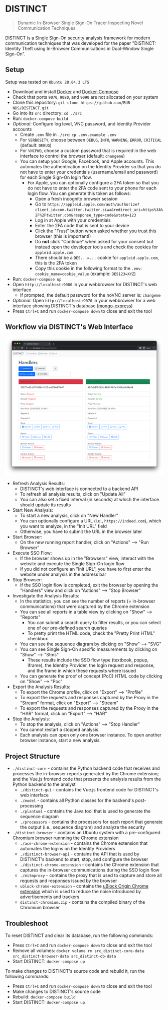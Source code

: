# DISTINCT

> Dynamic In-Browser Single Sign-On Tracer Inspecting Novel Communication Techniques

DISTINCT is a Single Sign-On security analysis framework for modern communication techniques that was developed for the paper "DISTINCT: Identity Theft using In-Browser Communications in Dual-Window Single Sign-On".

## Setup

Setup was tested on `Ubuntu 20.04.3 LTS`

- Download and install [Docker](https://docs.docker.com/get-docker/) and [Docker-Compose](https://docs.docker.com/compose/install/)
- Check that ports `9070`, `9080`, and `9090` are not allocated on your system
- Clone this repository: `git clone https://github.com/RUB-NDS/DISTINCT.git`
- Go into its `src` directory: `cd ./src`
- Run: `docker-compose build`
- *Optional:* Configure log level, VNC password, and Identity Provider accounts
  - Create `.env` file in `./src`: `cp .env.example .env`
  - For `VERBOSITY`, choose between `DEBUG`, `INFO`, `WARNING`, `ERROR`, `CRITICAL` (default: `DEBUG`)
  - For `VNCPWD`, choose a custom password that is required in the web interface to control the browser (default: `changeme`)
  - You can setup your Google, Facebook, and Apple accounts. This automates the authentication on the Identity Provider so that you do not have to enter your credentials (username/email and password) for each Single Sign-On login flow.
    - For Apple, you can optionally configure a 2FA token so that you do not have to enter the 2FA code sent to your phone for each login flow. You can generate this token as follows:
      - Open a fresh incognito browser session
      - Go to `https://appleid.apple.com/auth/authorize?client_id=com.twitter.twitter.siwa&redirect_uri=https%3A%2F%2Ftwitter.com&response_type=code&state=123`
      - Log in at Apple with your credentials
      - Enter the 2FA code that is sent to your device
      - Click the "Trust" button when asked whether you trust this browser (this is important!)
      - Do **not** click "Continue" when asked for your consent but instead open the developer tools and check the cookies for `appleid.apple.com`
      - There should be a `DES...=...` cookie for `appleid.apple.com`, this is the 2FA token
      - Copy this cookie in the following format to the `.env`: `cookie_name=cookie_value` (example: `DES123=XYZ`)
- Run: `docker-compose up`
- Open `http://localhost:9080` in your webbrowser for DISTINCT's web interface
  - If prompted, the default password for the noVNC server is: `changeme`
- *Optional:* Open `http://localhost:9070` in your webbrowser for a web interface showing DISTINCT's database ([mongo-express](https://github.com/mongo-express/mongo-express))
- Press `Ctrl+C` and run `docker-compose down` to close and exit the tool

## Workflow via DISTINCT's Web Interface

![](gui-example.png)

- Refresh Analysis Results:
  - DISTINCT's web interface is connected to a backend API
  - To refresh all analysis results, click on "Update All"
  - You can also set a fixed interval (in seconds) at which the interface should update its results
- Start New Analysis:
  - To start a new analysis, click on "New Handler"
  - You can optionally configure a URL (i.e., `https://indeed.com`), which you want to analyze, in the "Init URL" field
  - Otherwise, you have to submit the URL in the browser later
- Start Browser:
  - On the new running report handler, click on "Actions" --> "Run Browser"
- Execute SSO Flow:
  - If the browser shows up in the "Browsers" view, interact with the website and execute the Single Sign-On login flow
  - If you did not configure an "Init URL", you have to first enter the website under analysis in the address bar
- Stop Browser:
  - If the SSO login flow is completed, exit the browser by opening the "Handlers" view and click on "Actions" --> "Stop Browser"
- Investigate the Analysis Results:
  - In the statistics, you can see the number of reports (= in-browser communications) that were captured by the Chrome extension
  - You can see all reports in a table view by clicking on "Show" --> "Reports"
    - You can submit a search query to filter results, or you can select one of our pre-defined search queries
    - To pretty print the HTML code, check the "Pretty Print HTML" checkbox
  - You can see the sequence diagram by clicking on "Show" --> "SVG"
  - You can see Single Sign-On specific measurements by clicking on "Show" --> "Stms"
    - These results include the SSO flow type (textbook, popup, iframe), the Identity Provider, the login request and response, and the frame in which these requests where issued
  - You can generate the proof of concept (PoC) HTML code by clicking on "Show" --> "Poc"
- Export the Analysis Results:
  - To export the Chrome profile, click on "Export" --> "Profile"
  - To export the requests and responses captured by the Proxy in the "Stream" format, click on "Export" --> "Stream"
  - To export the requests and responses captured by the Proxy in the "HAR" format, click on "Export" --> "HAR"
- Stop the Analysis:
  - To stop the analysis, click on "Actions" --> "Stop Handler"
  - You cannot restart a stopped analysis
  - Each analysis can open only one browser instance. To open another browser instance, start a new analysis.

## Project Structure

- `./distinct-core` - contains the Python backend code that receives and processes the in-browser reports generated by the Chrome extension; and the Vue.js frontend code that presents the analysis results from the Python backend to the analyst
  - `./distinct-gui` - contains the Vue.js frontend code for DISTINCT's web interface
  - `./model` - contains all Python classes for the backend's post-processing
  - `./plantuml` - contains the Java tool that is used to generate the sequence diagram
  - `./processors` - contains the processors for each report that generate the output (i.e., sequence diagram) and analyze the security
- `./distinct-browser` - contains an Ubuntu system with a pre-configured Chromium browser runnning the Chrome extension
  - `./ace-chrome-extension` - contains the Chrome extension that automates the logins on the Identity Providers
  - `./distinct-browser-api` - contains the API that is used by DISTINCT's backend to start, stop, and configure the browser
  - `./distinct-chrome-extension` - contains the Chrome extension that captures the in-browser communications during the SSO login flow
  - `./mitmproxy` - contains the proxy that is used to capture and store all requests and responses issued by the browser
  - `ublock-chrome-extension` - contains the [uBlock Origin Chrome extension](https://github.com/gorhill/uBlock) which is used to reduce the noise introduced by advertisements and trackers
  - `distinct-chromium.zip` - contains the compiled binary of the Chromium browser

## Troubleshoot

To reset DISTINCT and clear its database, run the following commands:
- Press `Ctrl+C` and run `docker-compose down` to close and exit the tool
- Remove all volumes: `docker volume rm src_distinct-core-data src_distinct-browser-data src_distinct-db-data`
- Start DISTINCT: `docker-compose up`

To make changes to DISTINCT's source code and rebuild it, run the following commands:
- Press `Ctrl+C` and run `docker-compose down` to close and exit the tool
- Make changes to DISTINCT's source code
- Rebuild: `docker-compose build`
- Start DISTINCT: `docker-compose up`
